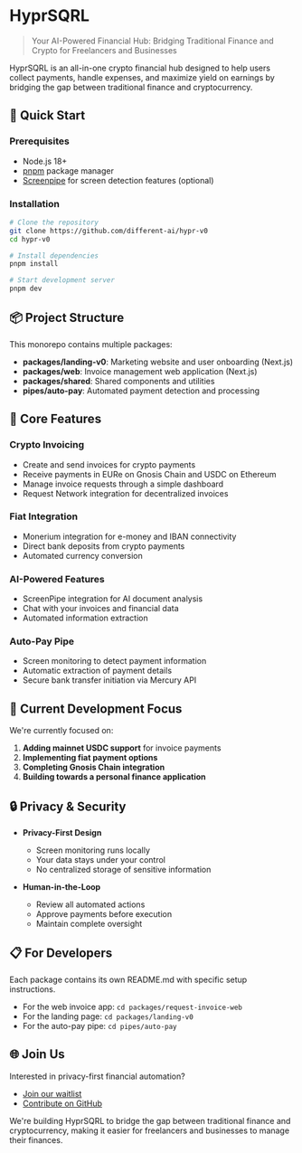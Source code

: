 # HyprSQRL

> Your AI-Powered Financial Hub: Bridging Traditional Finance and Crypto for Freelancers and Businesses

HyprSQRL is an all-in-one crypto financial hub designed to help users collect payments, handle expenses, and maximize yield on earnings by bridging the gap between traditional finance and cryptocurrency.

## 🚀 Quick Start

### Prerequisites
- Node.js 18+
- [pnpm](https://pnpm.io/installation) package manager
- [Screenpipe](https://screenpi.pe/) for screen detection features (optional)

### Installation

```bash
# Clone the repository
git clone https://github.com/different-ai/hypr-v0
cd hypr-v0

# Install dependencies
pnpm install

# Start development server
pnpm dev
```

## 📦 Project Structure

This monorepo contains multiple packages:

- **packages/landing-v0**: Marketing website and user onboarding (Next.js)
- **packages/web**: Invoice management web application (Next.js)
- **packages/shared**: Shared components and utilities
- **pipes/auto-pay**: Automated payment detection and processing

## 🎯 Core Features

### Crypto Invoicing
- Create and send invoices for crypto payments
- Receive payments in EURe on Gnosis Chain and USDC on Ethereum
- Manage invoice requests through a simple dashboard
- Request Network integration for decentralized invoices

### Fiat Integration
- Monerium integration for e-money and IBAN connectivity
- Direct bank deposits from crypto payments
- Automated currency conversion

### AI-Powered Features
- ScreenPipe integration for AI document analysis
- Chat with your invoices and financial data
- Automated information extraction

### Auto-Pay Pipe
- Screen monitoring to detect payment information
- Automatic extraction of payment details
- Secure bank transfer initiation via Mercury API

## 🚧 Current Development Focus

We're currently focused on:

1. **Adding mainnet USDC support** for invoice payments
2. **Implementing fiat payment options**
3. **Completing Gnosis Chain integration**
4. **Building towards a personal finance application**

## 🔒 Privacy & Security

- **Privacy-First Design**
  - Screen monitoring runs locally
  - Your data stays under your control
  - No centralized storage of sensitive information

- **Human-in-the-Loop**
  - Review all automated actions
  - Approve payments before execution
  - Maintain complete oversight

## 📋 For Developers

Each package contains its own README.md with specific setup instructions.

- For the web invoice app: `cd packages/request-invoice-web`
- For the landing page: `cd packages/landing-v0`
- For the auto-pay pipe: `cd pipes/auto-pay`

## 🌐 Join Us

Interested in privacy-first financial automation?
- [Join our waitlist](https://hyprsqrl.com)
- [Contribute on GitHub](https://github.com/different-ai/hypr-v0)

We're building HyprSQRL to bridge the gap between traditional finance and cryptocurrency, making it easier for freelancers and businesses to manage their finances.